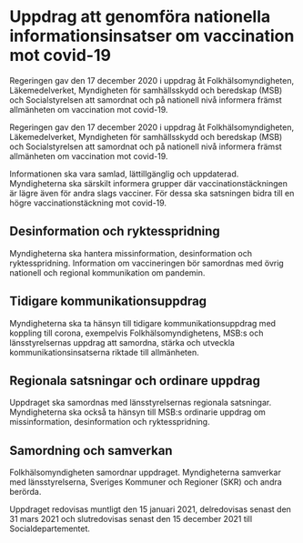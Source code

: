 # Uppdrag att genomföra nationella informationsinsatser om vaccination mot covid-19

Regeringen gav den 17 december 2020 i uppdrag åt Folkhälsomyndigheten, Läkemedelverket, Myndigheten för samhällsskydd och beredskap (MSB) och Socialstyrelsen att samordnat och på nationell nivå informera främst allmänheten om vaccination mot covid-19.

Regeringen gav den 17 december 2020 i uppdrag åt Folkhälsomyndigheten, Läkemedelverket, Myndigheten för samhällsskydd och beredskap (MSB) och Socialstyrelsen att samordnat och på nationell nivå informera främst allmänheten om vaccination mot covid-19.

Informationen ska vara samlad, lättillgänglig och uppdaterad. Myndigheterna ska särskilt informera grupper där vaccinationstäckningen är lägre även för andra slags vacciner. För dessa ska satsningen bidra till en högre vaccinationstäckning mot covid-19.
## Desinformation och ryktesspridning

Myndigheterna ska hantera missinformation, desinformation och ryktesspridning. Information om vaccineringen bör samordnas med övrig nationell och regional kommunikation om pandemin.
## Tidigare kommunikationsuppdrag

Myndigheterna ska ta hänsyn till tidigare kommunikationsuppdrag med koppling till corona, exempelvis Folkhälsomyndighetens, MSB:s och länsstyrelsernas uppdrag att samordna, stärka och utveckla kommunikationsinsatserna riktade till allmänheten.
## Regionala satsningar och ordinare uppdrag

Uppdraget ska samordnas med länsstyrelsernas regionala satsningar. Myndigheterna ska också ta hänsyn till MSB:s ordinarie uppdrag om missinformation, desinformation och ryktesspridning.
## Samordning och samverkan

Folkhälsomyndigheten samordnar uppdraget. Myndigheterna samverkar med länsstyrelserna, Sveriges Kommuner och Regioner (SKR) och andra berörda.

Uppdraget redovisas muntligt den 15 januari 2021, delredovisas senast den 31 mars 2021 och slutredovisas senast den 15 december 2021 till Socialdepartementet.
